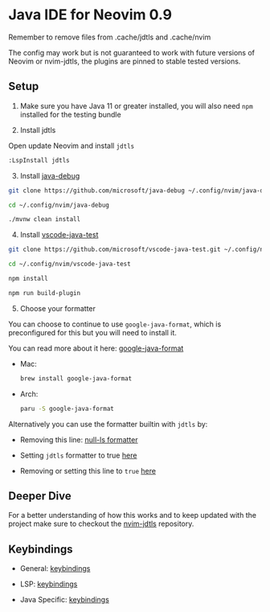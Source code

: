 # Java IDE for Neovim 0.9

Remember to remove files from .cache/jdtls and .cache/nvim

The config may work but is not guaranteed to work with future versions of Neovim or nvim-jdtls, the plugins are pinned to stable tested versions.

## Setup 

1. Make sure you have Java 11 or greater installed, you will also need `npm` installed for the testing bundle

2. Install jdtls

Open update Neovim and install `jdtls`

```sh
:LspInstall jdtls
```

3. Install [java-debug](https://github.com/microsoft/java-debug)

```sh
git clone https://github.com/microsoft/java-debug ~/.config/nvim/java-debug

cd ~/.config/nvim/java-debug

./mvnw clean install
```

4. Install [vscode-java-test](https://github.com/microsoft/vscode-java-test)

```sh
git clone https://github.com/microsoft/vscode-java-test.git ~/.config/nvim/vscode-java-test

cd ~/.config/nvim/vscode-java-test

npm install

npm run build-plugin
```

5. Choose your formatter

You can choose to continue to use `google-java-format`, which is preconfigured for this but you will need to install it.

You can read more about it here: [google-java-format](https://github.com/google/google-java-format)

- Mac:

  ```sh
  brew install google-java-format
  ```

- Arch:

  ```sh
  paru -S google-java-format
  ```

Alternatively you can use the formatter builtin with `jdtls` by:

- Removing this line: [null-ls formatter](https://github.com/LunarVim/nvim-basic-ide/blob/ef5553049148cfd69b3a6119395f05c79a8f8895/lua/user/lsp/null-ls.lua#L15)

- Setting `jdtls` formatter to true [here](https://github.com/LunarVim/nvim-basic-ide/blob/ef5553049148cfd69b3a6119395f05c79a8f8895/ftplugin/java.lua#L123)

- Removing or setting this line to `true` [here](https://github.com/LunarVim/nvim-basic-ide/blob/0eb2229349fecedb875fb063ae8f4e20944ebba5/lua/user/lsp/handlers.lua#L85)

## Deeper Dive

For a better understanding of how this works and to keep updated with the project make sure to checkout the [nvim-jdtls](https://github.com/mfussenegger/nvim-jdtls) repository.

## Keybindings

- General: [keybindings](https://github.com/LunarVim/nvim-basic-ide/blob/java-ide-0.7/lua/user/keymaps.lua)

- LSP: [keybindings](https://github.com/LunarVim/nvim-basic-ide/blob/ef5553049148cfd69b3a6119395f05c79a8f8895/lua/user/lsp/handlers.lua#L45)

- Java Specific: [keybindings](https://github.com/LunarVim/nvim-basic-ide/blob/ef5553049148cfd69b3a6119395f05c79a8f8895/ftplugin/java.lua#L192)
